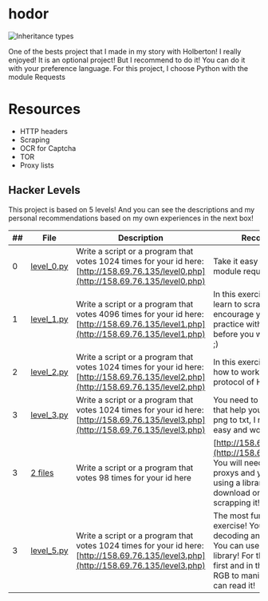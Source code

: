 # hodor

![Inheritance types](https://s3.amazonaws.com/intranet-projects-files/holbertonschool-higher-level_programming+/261/giphy_hodor.gif)

One of the bests project that I made in my story with Holberton! I really enjoyed!
It is an optional project! But I recommend to do it! You can do it with your preference language. For this project, I choose Python with the module Requests

# Resources

* HTTP headers
* Scraping
* OCR for Captcha
* TOR
* Proxy lists

## Hacker Levels

This project is based on 5 levels! And you can see the descriptions and my personal recommendations based on my own experiences in the next box!

##|File|Description|Recommendations
---|---|---|---
0|[level_0.py](./level_0/level_0.py)|Write a script or a program that votes 1024 times for your id here: [http://158.69.76.135/level0.php](http://158.69.76.135/level0.php)|Take it easy and work with the module requests!
1|[level_1.py](./level_1/level_1.py)|Write a script or a program that votes 4096 times for your id here: [http://158.69.76.135/level1.php](http://158.69.76.135/level1.php)|In this exercise you will start to learn to scrapping a webpage! I encourage you to read and practice with BeautifulSoup before you will start this exercise ;)
2|[level_2.py](./level_2/level_2.py)|Write a script or a program that votes 1024 times for your id here: [http://158.69.76.135/level2.php](http://158.69.76.135/level2.php)|In this exercise , you will learn how to work with headers of the protocol of HTTP so read about it!
3|[level_3.py](./level_3/level_3.py)|Write a script or a program that votes 1024 times for your id here: [http://158.69.76.135/level3.php](http://158.69.76.135/level3.php)|You need to work with a library that help you to pass the image png to txt, I recommend take it easy and work with tesseract!
3|[2 files](./level_4)|Write a script or a program that votes 98 times for your id here|[http://158.69.76.135/level4.php](http://158.69.76.135/level3.php) You will need to learn about proxys and you will have 2 ways: using a library that is easier or download one of the link and scrapping it!
3|[level_5.py](./level_5/level_5.py)|Write a script or a program that votes 1024 times for your id here: [http://158.69.76.135/level3.php](http://158.69.76.135/level3.php)|The most funny and challenge exercise! You will need to decoding and clean the captcha! You can use pillow or opencv library! For this exercise, I use the first and in the design work with RGB to manipulate the image and can read it!
